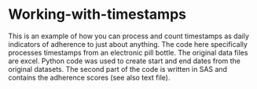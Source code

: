 # Working-with-timestamps

This is an example of how you can process and count timestamps as daily indicators of adherence to just about anything.  The code here specifically processes timestamps from an electronic pill bottle. The original data files are excel. Python code was used to create start and end dates from the original datasets. The second part of the code is written in SAS and contains the adherence scores (see also text file).
